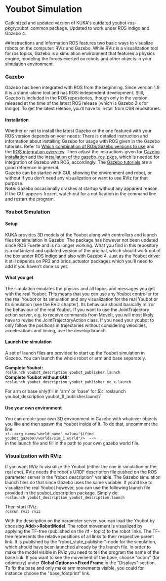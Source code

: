# Youbot Simulation

Catkinized and updated version of KUKA's outdated youbot-ros-pkg/youbot_common package. Updated to work under ROS indigo and Gazebo 4.

##Instructions and Information
ROS features two basic ways to visualize robots on the computer: RViz and Gazebo. While RViz is a visualization tool for ros topics, Gazebo is a simulation environment that features a physics engine, modeling the forces exerted on robots and other objects in your simulation environment.

### Gazebo
Gazebo has been integrated with ROS from the beginning. Since version 1.9 it is a stand-alone tool and has ROS-independent development. Still, Gazebo is included in the ROS repositories, though only in the version released at the time of the latest ROS release (which is Gazebo 2.x for Indigo). To get the latest release, you'll have to install from OSR repositories.
#### Installation
Whether or not to install the latest Gazebo or the one featured with your ROS version depends on your needs: There is detailed instruction and information about installing Gazebo for usage with ROS given in the Gazebo tutorials. Refer to [Which combination of ROS/Gazebo versions to use](http://gazebosim.org/tutorials?tut=ros_wrapper_versions&cat=connect_ros) and the [ROS integration overview](http://gazebosim.org/tutorials?tut=ros_overview&cat=connect_ros). Then adjust the instructions given for [Gazebo installation](http://gazebosim.org/tutorials?cat=install) and the [installation of the gazebo_ros_pkgs](http://gazebosim.org/tutorials?tut=ros_installing&cat=connect_ros), which is needed for integration of Gazebo with ROS, accordingly. The [Gazebo tutorials](http://gazebosim.org/tutorials) are a good reference in general.  
Gazebo can be started with GUI, showing the environment and robot, or without if you don't need any visualization or want to use RViz for that purpose.  
Note: Gazebo occasionally crashes at startup without any apparent reason. If the GUI appears frozen, watch out for a notification in the command line and restart the program.

### Youbot Simulation
#### Setup
KUKA provides 3D models of the Youbot along with controllers and launch files for simulation in Gazebo. The package has however not been updated since ROS Fuerte and is no longer working. What you find in this repository is a catkinized and updated version of the original, which should work out of the box under ROS Indigo and also with Gazebo 4. Just as the Youbot driver it still depends on PR2 and brics_actuator packages which you'll need to add if you haven't done so yet.
#### What you get
The simulation emulates the physics and all topics and messages you get with the real Youbot. This means that you can use any Youbot controller for the real Youbot or its simulation and any visualization for the real Youbot or its simulation (see the RViz chapter). Its behaviour should basically mirror the behaviour of the real Youbot. If you want to use the JointTrajectory action server, e.g. to receive commands from MoveIt, you will most likely have to revise the JointTrajectoryAction class. If you need your youbot to only follow the positions in trajectories without considering velocities, accelerations and timing, use the develop branch.
#### Launch the simulation
A set of launch files are provided to start up the Youbot simulation in Gazebo. You can launch the whole robot or arm and base separately.  
  
**Complete Youbot:**  
`roslaunch youbot_description youbot_publisher.launch`  
**Complete Youbot without GUI:**  
`roslaunch youbot_description youbot_publisher_no_x.launch`
  
  
For arm or base only(fill in 'arm' or 'base' for $):  
`roslaunch youbot_description youbot_$_publisher.launch`
#### Use your own environment
You can create your own 3D environment in Gazebo with whatever objects you like and then spawn the Youbot inside of it. To do that, uncomment the line  
`<!--<arg name="world_name" value="$(find youbot_gazebo)/worlds/sim_1.world"/>	--> `  
in the launch file and fill in the path to your own gazebo world file.

### Visualization with RViz
If you want RViz to visualize the Youbot (either the one in simulation or the real one), RViz needs the robot's URDF description file pushed on the ROS parameter server in the "robot_description" variable. The Gazebo simulation launch files do that since Gazebo uses the same variable. If you'd like to visualize the real Youbot however, you can use the following launch file provided in the youbot_description package. Simply do:  
`roslaunch youbot_description youbot_description.launch`  
  
Then start RViz.    
`rosrun rviz rviz`  
  
With the description on the parameter server, you can load the Youbot by choosing **Add>>RobotModel**. The robot movement is visualized by applying the TF-tree (published on the /tf - topic) to the robot links. The TF-tree represents the relative positions of all links to their respective parent link. It is published by the "robot_state_publisher"-node for the simulation, which should have been launched already by the launch file. In order to make the model visible in RViz you need to tell the program the name of the base link. If you want to see the movement of the base, choose "odom" (for odometry) under **Global Options>>Fixed Frame** in the "Displays" section. To fix the base and only make arm movements visible, you could for instance choose the "base_footprint" link.
